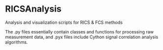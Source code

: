 # RICSAnalysis
Analysis and visualization scripts for RICS &amp; FCS methods

The .py files essentially contain classes and functions for processing raw measurement data, and .pyx files include Cython signal correlation analysis algorithms.

